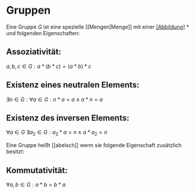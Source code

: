 # Gruppen
Eine Gruppe $G$ ist eine spezielle [[Mengen|Menge]] mit einer [[Abbildung]](Verknüpfung) $*$ und folgenden Eigenschaften:

## Assoziativität: 
$a,b,c \in G: a*(b*c)=(a*b)*c$
## Existenz eines neutralen Elements: 
$\exists n\in G:\forall a\in G: n*a=a \land a*n=a$
## Existenz des inversen Elements: 
$\forall a \in G \ \exists a_2 \in G:a_2*a=n\land a*a_2=n$

Eine Gruppe heißt [[abelsch]] wenn sie folgende Eigenschaft zusätzlich besitzt:
## Kommutativität: 
$\forall a,b \in G:a*b=b*a$